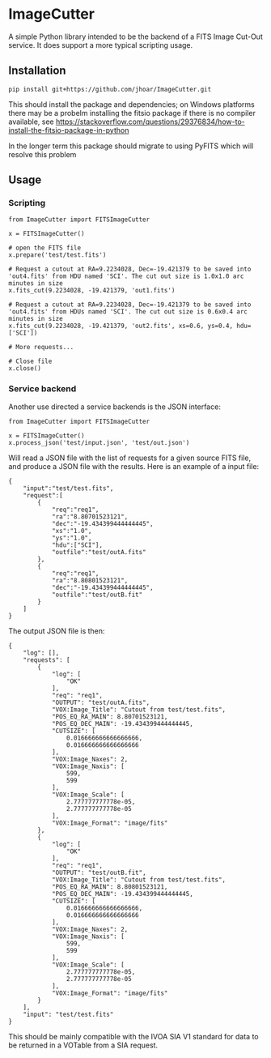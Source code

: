 # ImageCutter
A simple Python library intended to be the backend of a FITS Image Cut-Out service. It does support a more typical scripting usage.

## Installation

```
pip install git+https://github.com/jhoar/ImageCutter.git
```

This should install the package and dependencies; on Windows platforms there may be a probelm installing the fitsio package if there is no compiler available, see
https://stackoverflow.com/questions/29376834/how-to-install-the-fitsio-package-in-python

In the longer term this package should migrate to using PyFITS which will resolve this problem

## Usage

### Scripting

```
from ImageCutter import FITSImageCutter

x = FITSImageCutter()

# open the FITS file
x.prepare('test/test.fits')

# Request a cutout at RA=9.2234028, Dec=-19.421379 to be saved into 'out4.fits' from HDU named 'SCI'. The cut out size is 1.0x1.0 arc minutes in size 
x.fits_cut(9.2234028, -19.421379, 'out1.fits')

# Request a cutout at RA=9.2234028, Dec=-19.421379 to be saved into 'out4.fits' from HDUs named 'SCI'. The cut out size is 0.6x0.4 arc minutes in size 
x.fits_cut(9.2234028, -19.421379, 'out2.fits', xs=0.6, ys=0.4, hdu=['SCI'])

# More requests...

# Close file
x.close()

```

### Service backend
Another use directed a service backends is the JSON interface:

```
from ImageCutter import FITSImageCutter

x = FITSImageCutter()
x.process_json('test/input.json', 'test/out.json')
```
Will read a JSON file with the list of requests for a given source FITS file, and produce a JSON file with the results. Here is an example of a input file:
```
{
	"input":"test/test.fits",
	"request":[
		{
			"req":"req1",
			"ra":"8.80701523121",
			"dec":"-19.434399444444445",
			"xs":"1.0",
			"ys":"1.0",
			"hdu":["SCI"],
			"outfile":"test/outA.fits"
		},
		{
			"req":"req1",
			"ra":"8.80801523121",
			"dec":"-19.434399444444445",
			"outfile":"test/outB.fit"
		}
	]
}
```

The output JSON file is then:

```
{
    "log": [],
    "requests": [
        {
            "log": [
                "OK"
            ],
            "req": "req1",
            "OUTPUT": "test/outA.fits",
            "VOX:Image_Title": "Cutout from test/test.fits",
            "POS_EQ_RA_MAIN": 8.80701523121,
            "POS_EQ_DEC_MAIN": -19.434399444444445,
            "CUTSIZE": [
                0.016666666666666666,
                0.016666666666666666
            ],
            "VOX:Image_Naxes": 2,
            "VOX:Image_Naxis": [
                599,
                599
            ],
            "VOX:Image_Scale": [
                2.777777777778e-05,
                2.777777777778e-05
            ],
            "VOX:Image_Format": "image/fits"
        },
        {
            "log": [
                "OK"
            ],
            "req": "req1",
            "OUTPUT": "test/outB.fit",
            "VOX:Image_Title": "Cutout from test/test.fits",
            "POS_EQ_RA_MAIN": 8.80801523121,
            "POS_EQ_DEC_MAIN": -19.434399444444445,
            "CUTSIZE": [
                0.016666666666666666,
                0.016666666666666666
            ],
            "VOX:Image_Naxes": 2,
            "VOX:Image_Naxis": [
                599,
                599
            ],
            "VOX:Image_Scale": [
                2.777777777778e-05,
                2.777777777778e-05
            ],
            "VOX:Image_Format": "image/fits"
        }
    ],
    "input": "test/test.fits"
}
```
This should be mainly compatible with the IVOA SIA V1 standard for data to be returned in a VOTable from a SIA request.
